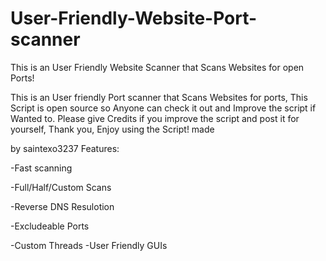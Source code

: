 # User-Friendly-Website-Port-scanner
This is an User Friendly Website Scanner that Scans Websites for open Ports!

This is an User friendly Port scanner that Scans Websites for ports, This Script is open source so Anyone can check it out and Improve the script if Wanted to. Please give Credits if you improve the script and post it for yourself, Thank you, Enjoy using the Script! made 

by saintexo3237 
Features: 

-Fast scanning

-Full/Half/Custom Scans

-Reverse DNS Resulotion  

-Excludeable Ports

-Custom Threads 
-User Friendly GUIs
